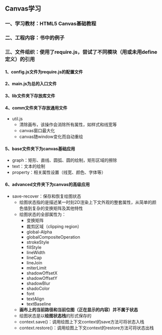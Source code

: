 ## Canvas学习
### 一、学习教材：HTML5 Canvas基础教程
### 二、工程内容：书中的例子
### 三、文件组织：使用了require.js，尝试了不同模块（用或未用define定义）的引用

#### 1、config.js文件为require.js的配置文件

#### 2、main.js为总的入口文件

#### 3、lib文件夹下存放库文件

#### 4、comm文件夹下存放通用文件
* util.js
    * 清除画布，该操作会消除所有属性，如样式和线宽等
    * canvas窗口最大化
    * canvas随window变化而自动重绘

#### 5、base文件夹下为canvas基础应用
* graph：矩形、直线、圆弧、圆的绘制，矩形区域的擦除
* text：文本的绘制
* property：相关属性设置（线宽、颜色、字体等）

#### 6、advanced文件夹下为canvas的高级应用
* save-recover：保存和恢复绘图状态
    * 绘图状态指的是描述某一时刻2D渲染上下文外观的整套属性，从简单的颜色值到复杂的变换矩阵及其他特性
    * 绘图状态的全部属性为：
        * 变换矩阵
        * 裁剪区域（clipping region）
        * global-Alpha
        * globalCompositeOperation
        * strokeStyle
        * fillStyle
        * lineWidth
        * lineCap
        * lineJoin
        * miterLimit
        * shadowOffsetX
        * shadowOffsetY
        * shadowBlur
        * shadoColor
        * font
        * textAlign
        * textBaseline
    * **画布上的当前路径和当前位图（正在显示的内容）并不属于状态**
    * 绘图状态是以**绘图状态栈**的形式保存的
    * context.save()：调用绘图上下文context的save方法可将状态入栈
    * context.restore()：调用绘图上下文context的restore方法可将状态出栈